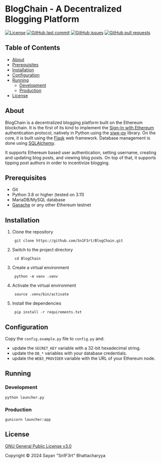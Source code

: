 # BlogChain - A Decentralized Blogging Platform

[![License](https://img.shields.io/github/license/Sn1F3rt/BlogChain)](LICENSE)
[![GitHub last commit](https://img.shields.io/github/last-commit/Sn1F3rt/BlogChain)](https://github.com/Sn1F3rt/BlogChain/commits/main/)
[![GitHub issues](https://img.shields.io/github/issues/Sn1F3rt/BlogChain)](https://github.com/Sn1F3rt/BlogChain/issues)
[![GitHub pull requests](https://img.shields.io/github/issues-pr/Sn1F3rt/BlogChain)](https://github.com/Sn1F3rt/BlogChain/pulls)

## Table of Contents

- [About](#about)
- [Prerequisites](#prerequisites)
- [Installation](#installation)
- [Configuration](#configuration)
- [Running](#running)
  - [Development](#development)
  - [Production](#production)
- [License](#license)

## About

BlogChain is a decentralized blogging platform built on the Ethereum blockchain. It is the first of its kind to implement the [Sign-In with Ethereum](https://login.xyz/) authentication protocol, natively in Python using the [siwe-py](https://pypi.org/project/siwe/) library. On the core, it is built using the [Flask](https://flask.palletsprojects.com/) web framework. Database management is done using [SQLAlchemy](https://www.sqlalchemy.org/). 

It supports Ethereum based user authentication, setting username, creating and updating blog posts, and viewing blog posts. On top of that, it supports tipping post authors in order to incentivize blogging.

## Prerequisites

- Git
- Python 3.8 or higher (tested on 3.11)
- MariaDB/MySQL database
- [Ganache](https://www.trufflesuite.com/ganache) or any other Ethereum testnet

## Installation

1. Clone the repository

   ```shell
    git clone https://github.com/Sn1F3rt/BlogChain.git
   ```
   
2. Switch to the project directory

   ```shell
    cd BlogChain
   ```
   
3. Create a virtual environment

   ```shell
    python -m venv .venv
   ```
   
4. Activate the virtual environment

   ```shell
    source .venv/bin/activate
   ```
   
5. Install the dependencies

   ```shell
    pip install -r requirements.txt
   ```

## Configuration

Copy the `config.example.py` file to `config.py` and:

- update the `SECRET_KEY` variable with a 32-bit hexadecimal string.
- update the `DB_*` variables with your database credentials.
- update the `WEB3_PROVIDER` variable with the URL of your Ethereum node.

## Running

### Development

```shell
python launcher.py
```

### Production

```shell
gunicorn launcher:app
```

## License

[GNU General Public License v3.0](LICENSE)

Copyright &copy; 2024 Sayan "Sn1F3rt" Bhattacharyya
